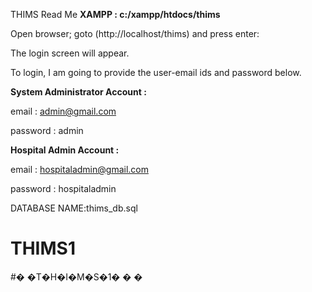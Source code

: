 THIMS Read Me
**XAMPP : c:/xampp/htdocs/thims**

Open browser; goto (http://localhost/thims) and press enter:

The login screen will appear.

To login, I am going to provide the user-email ids and password below.

**System Administrator Account :**

email : admin@gmail.com

password : admin

**Hospital Admin Account :**

email :  hospitaladmin@gmail.com

password : hospitaladmin


DATABASE NAME:thims_db.sql

# THIMS1
#� �T�H�I�M�S�1�
�
�
